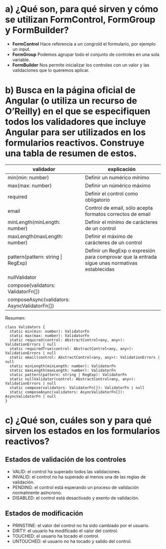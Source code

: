 # a) ¿Qué son, para qué sirven y cómo se utilizan FormControl, FormGroup y FormBuilder?
* **FormControl** Hace referencia a un congrold el formulario, por ejemplo un input.
* **FormGroup** Podemos agrupar todo el conjunto de controles en una sola variable.
* **FormBuilder** Nos permite inicializar los controles con un valor y las validaciones que lo queremos aplicar.
# b) Busca en la página oficial de Angular (o utiliza un recurso de O’Reilly) en el que se especifiquen todos los validadores que incluye Angular para ser utilizados en los formularios reactivos. Construye una tabla de resumen de estos.
| validador | explicación |
|-----------|-------------|
| min(min: number) | Definir un numérico mínimo  |
| max(max: number) | Definir un númérico máximo |
| required | Definir el control como obligatorio |
| email | Control de email, sólo acepta formatos correctos de email |
| minLength(minLength: number) | Definir el mínimo de carácteres de un control |
| maxLength(maxLength: number) | Definir el máximo de carácteres de un control |
| pattern(pattern: string \| RegExp) | Definir un RegExp o expresión para comprovar que la entrada sigue unas normativas establecidas |
| nullValidator | 
| compose(validators: ValidatorFn[]) |
| composeAsync(validators: AsyncValidatorFn[]) |

Resumen:
~~~
class Validators {
  static min(min: number): ValidatorFn
  static max(max: number): ValidatorFn
  static required(control: AbstractControl<any, any>): ValidationErrors | null
  static requiredTrue(control: AbstractControl<any, any>): ValidationErrors | null
  static email(control: AbstractControl<any, any>): ValidationErrors | null
  static minLength(minLength: number): ValidatorFn
  static maxLength(maxLength: number): ValidatorFn
  static pattern(pattern: string | RegExp): ValidatorFn
  static nullValidator(control: AbstractControl<any, any>): ValidationErrors | null
  static compose(validators: ValidatorFn[]): ValidatorFn | null
  static composeAsync(validators: AsyncValidatorFn[]): AsyncValidatorFn | null
}
~~~



# c) ¿Qué son, cuáles son y para qué sirven los estados en los formularios reactivos?

## Estados de validación de los controles

* VALID: el control ha superado todos las validaciones.
* INVALID: el control no ha superado al menos una de las reglas de validación.
* PENDING: el control está esperando un proceso de validación normalmente asíncrono.
* DISABLED: el control está desactivado y exento de validación.

## Estados de modificación

* PRINSTINE: el valor del control no ha sido cambiado por el usuario.
* DIRTY: el usuario ha modificado el valor del control.
* TOUCHED: el usuario ha tocado el control.
* UNTOUCHED: el usuario no ha tocado y salido del control.